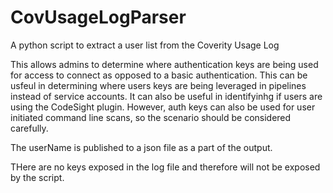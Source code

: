 # CovUsageLogParser
A python script to extract a user list from the Coverity Usage Log

This allows admins to determine where authentication keys are being used for access to connect as opposed to a basic authentication.
This can be usfeul in determining where users keys are being leveraged in pipelines instead of service accounts.
It can also be useful in identifyinhg if users are using the CodeSight plugin.
However, auth keys can also be used for user initiated command line scans, so the scenario should be considered carefully.

The userName is published to a json file as a part of the output.

THere are no keys exposed in the log file and therefore will not be exposed by the script.
